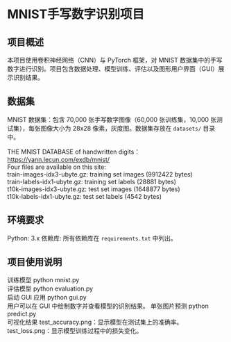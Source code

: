 # MNIST手写数字识别项目

## 项目概述
本项目使用卷积神经网络（CNN）与 PyTorch 框架，对 MNIST 数据集中的手写数字进行识别。项目包含数据处理、模型训练、评估以及图形用户界面（GUI）展示识别结果。

## 数据集
MNIST 数据集：包含 70,000 张手写数字图像（60,000 张训练集，10,000 张测试集），每张图像大小为 28x28 像素，灰度图。数据集存放在 `datasets/` 目录中。

THE MNIST DATABASE of handwritten digits：<br>
https://yann.lecun.com/exdb/mnist/<br>
Four files are available on this site:<br>
train-images-idx3-ubyte.gz:  training set images (9912422 bytes)<br>
train-labels-idx1-ubyte.gz:  training set labels (28881 bytes)<br>
t10k-images-idx3-ubyte.gz:   test set images (1648877 bytes)<br>
t10k-labels-idx1-ubyte.gz:   test set labels (4542 bytes)

## 环境要求
Python: 3.x
依赖库: 所有依赖库在 `requirements.txt` 中列出。
  
## 项目使用说明
训练模型
python mnist.py<br>
评估模型
python evaluation.py<br>
启动 GUI 应用
python gui.py<br>
用户可以在 GUI 中绘制数字并查看模型的识别结果。
单张图片预测
python predict.py<br>
可视化结果
test_accuracy.png：显示模型在测试集上的准确率。<br>
test_loss.png：显示模型训练过程中的损失变化。<br>
